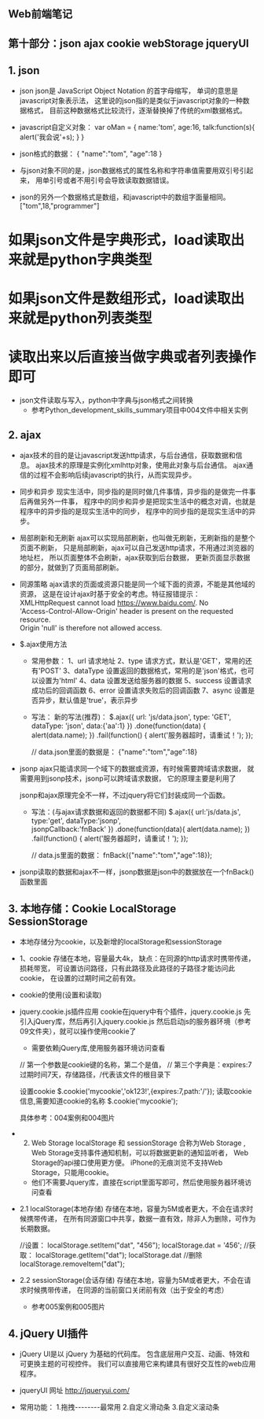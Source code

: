 ## Web前端笔记 ##


## 第十部分：json ajax cookie webStorage jqueryUI


## 1. json
- json
    json是 JavaScript Object Notation 的首字母缩写，
    单词的意思是javascript对象表示法，
    这里说的json指的是类似于javascript对象的一种数据格式，
    目前这种数据格式比较流行，逐渐替换掉了传统的xml数据格式。

- javascript自定义对象：
    var oMan = {
        name:'tom',
        age:16,
        talk:function(s){
            alert('我会说'+s);
        }
    }

- json格式的数据：
    {
        "name":"tom",
        "age":18
    }

- 与json对象不同的是，json数据格式的属性名称和字符串值需要用双引号引起来，
    用单引号或者不用引号会导致读取数据错误。

- json的另外一个数据格式是数组，和javascript中的数组字面量相同。
    ["tom",18,"programmer"]

# 如果json文件是字典形式，load读取出来就是python字典类型
# 如果json文件是数组形式，load读取出来就是python列表类型
# 读取出来以后直接当做字典或者列表操作即可

- json文件读取与写入，python中字典与json格式之间转换
    - 参考Python_development_skills_summary项目中004文件中相关实例
    
## 2. ajax
- ajax技术的目的是让javascript发送http请求，与后台通信，获取数据和信息。
    ajax技术的原理是实例化xmlhttp对象，使用此对象与后台通信。
    ajax通信的过程不会影响后续javascript的执行，从而实现异步。

- 同步和异步
    现实生活中，同步指的是同时做几件事情，异步指的是做完一件事后再做另外一件事，
    程序中的同步和异步是把现实生活中的概念对调，也就是程序中的异步指的是现实生活中的同步，
    程序中的同步指的是现实生活中的异步。

- 局部刷新和无刷新
    ajax可以实现局部刷新，也叫做无刷新，无刷新指的是整个页面不刷新，
    只是局部刷新，ajax可以自己发送http请求，不用通过浏览器的地址栏，
    所以页面整体不会刷新，ajax获取到后台数据，
    更新页面显示数据的部分，就做到了页面局部刷新。

- 同源策略
    ajax请求的页面或资源只能是同一个域下面的资源，不能是其他域的资源，
    这是在设计ajax时基于安全的考虑。特征报错提示：
        XMLHttpRequest cannot load https://www.baidu.com/. No  
        'Access-Control-Allow-Origin' header is present on the requested resource.  
        Origin 'null' is therefore not allowed access.

- $.ajax使用方法
    - 常用参数：
        1、url 请求地址
        2、type 请求方式，默认是'GET'，常用的还有'POST'
        3、dataType 设置返回的数据格式，常用的是'json'格式，也可以设置为'html'
        4、data 设置发送给服务器的数据
        5、success 设置请求成功后的回调函数
        6、error 设置请求失败后的回调函数
        7、async 设置是否异步，默认值是'true'，表示异步 
        
    - 写法：
    新的写法(推荐)： 
        $.ajax({
            url: 'js/data.json',
            type: 'GET',
            dataType: 'json',
            data:{'aa':1}
        })
        .done(function(data) {
            alert(data.name);
        })
        .fail(function() {
            alert('服务器超时，请重试！');
        });
        
        // data.json里面的数据是： {"name":"tom","age":18}
        
- jsonp
    ajax只能请求同一个域下的数据或资源，有时候需要跨域请求数据，
    就需要用到jsonp技术，jsonp可以跨域请求数据，
    它的原理主要是利用了<script>标签可以跨域链接资源的特性。
    比如：
    <!--可以引入在线的js框架，相当于就是script跨域请求的资源-->
	<script type="text/javascript" src="https://code.jquery.com/jquery-1.12.4.min.js"></script>
	
    jsonp和ajax原理完全不一样，不过jquery将它们封装成同一个函数。
    
    - 写法：(与ajax请求数据和返回的数据都不同)
        $.ajax({
            url:'js/data.js',
            type:'get',
            dataType:'jsonp',   
            jsonpCallback:'fnBack'
        })
        .done(function(data){
            alert(data.name);
        })
        .fail(function() {
            alert('服务器超时，请重试！');
        });
        
        // data.js里面的数据： fnBack({"name":"tom","age":18});
    
- jsonp读取的数据和ajax不一样，jsonp数据是json中的数据放在一个fnBack()函数里面

## 3. 本地存储：Cookie LocalStorage SessionStorage
- 本地存储分为cookie，以及新增的localStorage和sessionStorage

- 1、cookie 
    存储在本地，容量最大4k，
    缺点：在同源的http请求时携带传递，损耗带宽，
    可设置访问路径，只有此路径及此路径的子路径才能访问此cookie，
    在设置的过期时间之前有效。


- cookie的使用(设置和读取)  
- jquery.cookie.js插件应用
    cookie在jquery中有个插件，jquery.cookie.js
    先引入jQuery库，然后再引入jquery.cookie.js
    然后启动js的服务器环境（参考09文件夹），就可以操作使用cookie了
    - 需要依赖jQuery库,使用服务器环境访问查看
    
    // 第一个参数是cookie键的名称，第二个是值，
    // 第三个字典是：expires:7 过期时间7天，存储路径，/代表该文件的根目录下
    
    设置cookie
    $.cookie('mycookie','ok123!',{expires:7,path:'/'});
    读取cookie信息,需要知道cookie的名称
    $.cookie('mycookie');
    
    具体参考：004案例和004图片
    
- 2. Web Storage
    localStorage 和 sessionStorage 合称为Web Storage , 
    Web Storage支持事件通知机制，可以将数据更新的通知监听者，
    Web Storage的api接口使用更方便。
    iPhone的无痕浏览不支持Web Storage，只能用cookie。
    
    - 他们不需要Jquery库，直接在script里面写即可，然后使用服务器环境访问查看
    
- 2.1 localStorage(本地存储)
    存储在本地，容量为5M或者更大，不会在请求时候携带传递，
    在所有同源窗口中共享，数据一直有效，除非人为删除，可作为长期数据。
    
    //设置：
        localStorage.setItem("dat", "456");
        localStorage.dat = '456';
    //获取：
        localStorage.getItem("dat");
        localStorage.dat
    //删除
        localStorage.removeItem("dat");
        
- 2.2 sessionStorage(会话存储)
    存储在本地，容量为5M或者更大，不会在请求时候携带传递，
    在同源的当前窗口关闭前有效（出于安全的考虑）
    - 参考005案例和005图片
    
## 4. jQuery UI插件
- jQuery UI是以 jQuery 为基础的代码库。
    包含底层用户交互、动画、特效和可更换主题的可视控件。
    我们可以直接用它来构建具有很好交互性的web应用程序。

- jqueryUI 网址
    http://jqueryui.com/

- 常用功能：
    1.拖拽--------最常用
    2.自定义滑动条
    3.自定义滚动条
       
    